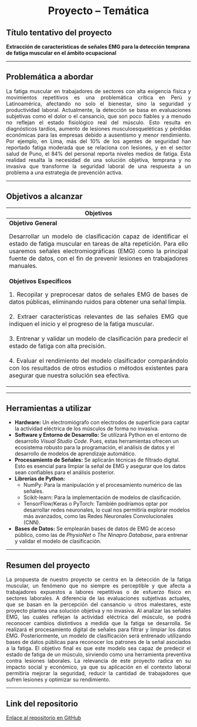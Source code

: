 <h1 align="center">Proyecto – Temática</h1>

## Título tentativo del proyecto
**Extracción de características de señales EMG para la detección temprana de fatiga muscular en el ámbito ocupacional**

---

## Problemática a abordar
<p align="justify">
La fatiga muscular en trabajadores de sectores con alta exigencia física y movimientos repetitivos es una problemática crítica en Perú y Latinoamérica, afectando no solo el bienestar, sino la seguridad y productividad laboral. Actualmente, la detección se basa en evaluaciones subjetivas como el dolor o el cansancio, que son poco fiables y a menudo no reflejan el estado fisiológico real del músculo. Esto resulta en diagnósticos tardíos, aumento de lesiones musculoesqueléticas y pérdidas económicas para las empresas debido a ausentismo y menor rendimiento.  
Por ejemplo, en Lima, más del 10% de los agentes de seguridad han reportado fatiga moderada que se relaciona con lesiones, y en el sector salud de Puno, el 84% del personal reporta niveles medios de fatiga. Esta realidad resalta la necesidad de una solución objetiva, temprana y no invasiva que transforme la seguridad laboral de una respuesta a un problema a una estrategia de prevención activa.
</p>

---

## Objetivos a alcanzar

| **Objetivos** |
|---------------|
| **Objetivo General**<br><p align="justify">Desarrollar un modelo de clasificación capaz de identificar el estado de fatiga muscular en tareas de alta repetición. Para ello usaremos señales electromiográficas (EMG) como la principal fuente de datos, con el fin de prevenir lesiones en trabajadores manuales.</p> |
| **Objetivos Específicos**<br><p align="justify">1. Recopilar y preprocesar datos de señales EMG de bases de datos públicas, eliminando ruidos para obtener una señal limpia.<br><br>2. Extraer características relevantes de las señales EMG que indiquen el inicio y el progreso de la fatiga muscular.<br><br>3. Entrenar y validar un modelo de clasificación para predecir el estado de fatiga con alta precisión.<br><br>4. Evaluar el rendimiento del modelo clasificador comparándolo con los resultados de otros estudios o métodos existentes para asegurar que nuestra solución sea efectiva.</p> |

---

## Herramientas a utilizar
- **Hardware:** Un electromiógrafo con electrodos de superficie para captar la actividad eléctrica de los músculos de forma no invasiva.  
- **Software y Entorno de Desarrollo:** Se utilizará Python en el entorno de desarrollo *Visual Studio Code*. Pues, estas herramientas ofrecen un ecosistema robusto para la programación, el análisis de datos y el desarrollo de modelos de aprendizaje automático.  
- **Procesamiento de Señales:** Se aplicarán técnicas de filtrado digital. Esto es esencial para limpiar la señal de EMG y asegurar que los datos sean confiables para el análisis posterior.  
- **Librerías de Python:**  
  - NumPy: Para la manipulación y el procesamiento numérico de las señales.  
  - Scikit-learn: Para la implementación de modelos de clasificación.  
  - TensorFlow/Keras o PyTorch: También podríamos optar por desarrollar redes neuronales, lo cual nos permitiría explorar modelos más avanzados, como las Redes Neuronales Convolucionales (CNN).  
- **Bases de Datos:** Se emplearán bases de datos de EMG de acceso público, como las de *PhysioNet* o *The Ninapro Database*, para entrenar y validar el modelo de clasificación.  

---

## Resumen del proyecto
<p align="justify">
La propuesta de nuestro proyecto se centra en la detección de la fatiga muscular, un fenómeno que no siempre es perceptible y que afecta a trabajadores expuestos a labores repetitivas o de esfuerzo físico en sectores laborales. A diferencia de las evaluaciones subjetivas actuales, que se basan en la percepción del cansancio u otros malestares, este proyecto plantea una solución objetiva y no invasiva.  
Al analizar las señales EMG, las cuales reflejan la actividad eléctrica del músculo, se podrá reconocer cambios distintivos a medida que la fatiga se desarrolla.  Se realizará el procesamiento digital de señales para filtrar y limpiar los datos EMG. Posteriormente, un modelo de clasificación será entrenado utilizando bases de datos públicas para reconocer los patrones de la señal asociados a la fatiga. El objetivo final es que este modelo sea capaz de predecir el estado de fatiga de un músculo, sirviendo como una herramienta preventiva contra lesiones laborales.  
La relevancia de este proyecto radica en su impacto social y económico, ya que su aplicación en el contexto laboral permitiría mejorar la seguridad, reducir la cantidad de trabajadores que sufren lesiones y optimizar su rendimiento.
</p>

---

## Link del repositorio
[Enlace al repositorio en GitHub](https://github.com/usuario/GRUPO-XX-ISB-2025)  

